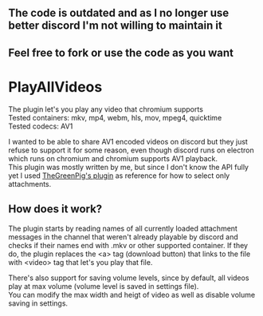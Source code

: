 ## The code is outdated and as I no longer use better discord I'm not willing to maintain it
## Feel free to fork or use the code as you want

# PlayAllVideos

The plugin let's you play any video that chromium supports<br/>
Tested containers: mkv, mp4, webm, hls, mov, mpeg4, quicktime<br/>
Tested codecs: AV1<br/>

I wanted to be able to share AV1 encoded videos on discord but they just refuse to support it for some reason, even though discord runs on electron which runs on chromium and chromium supports AV1 playback.<br/>
This plugin was mostly written by me, but since I don't know the API fully yet I used [TheGreenPig's plugin](https://github.com/TheGreenPig/BetterDiscordPlugins/tree/main/FileViewer) as reference for how to select only attachments.<br/>

## How does it work?
The plugin starts by reading names of all currently loaded attachment messages in the channel that weren't already playable by discord and checks if their names end with .mkv or other supported container. If they do, the plugin replaces the \<a> tag (download button) that links to the file with \<video> tag that let's you play that file.<br/>

There's also support for saving volume levels, since by default, all videos play at max volume (volume level is saved in settings file).<br/>
You can modify the max width and heigt of video as well as disable volume saving in settings.
